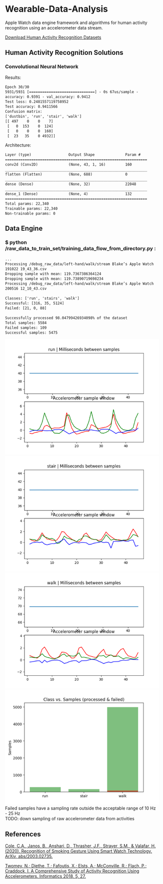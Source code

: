 # Wearable-Data-Analysis
Apple Watch data engine framework and algorithms for human activity recognition using an accelerometer data stream.

[Download Human Activity Recognition Datasets](https://drive.google.com/drive/folders/1DHQ8qPfv5xpGWKWLE99JIlssQM9yqHzg?usp=sharing)

## Human Activity Recognition Solutions

### Convolutional Neural Network
Results:
```
Epoch 30/30
5931/5931 [==============================] - 0s 67us/sample - accuracy: 0.9391 - val_accuracy: 0.9412
Test loss: 0.2481557119758952
Test accuracy: 0.9411566
Confusion matrix:
['dustbin', 'run', 'stair', 'walk']
[[ 497    0    0    7]
 [   0  153    0  124]
 [   0    0    0  160]
 [  23   35    0 4932]]
```
Architecture:
```_________________________________________________________________
Layer (type)                 Output Shape              Param #   
=================================================================
conv2d (Conv2D)              (None, 43, 1, 16)         160       
_________________________________________________________________
flatten (Flatten)            (None, 688)               0         
_________________________________________________________________
dense (Dense)                (None, 32)                22048     
_________________________________________________________________
dense_1 (Dense)              (None, 4)                 132       
=================================================================
Total params: 22,340
Trainable params: 22,340
Non-trainable params: 0
```

## Data Engine

### $ python /raw_data_to_train_set/training_data_flow_from_directory.py :
```
...
Processing /debug_raw_data/left-hand/walk/stream Blake’s Apple Watch 191022 19_43_36.csv
Dropping sample with mean: 119.7367386364124
Dropping sample with mean: 119.73890719698234
Processing /debug_raw_data/left-hand/walk/stream Blake’s Apple Watch 200516 12_10_43.csv

Classes: ['run', 'stairs', 'walk']
Successful: [316, 35, 5124]
Failed: [21, 0, 88]

Successfully processed 98.04799426934098% of the dataset
Total samples: 5584
Failed samples: 109
Successful samples: 5475
```

![sample figure](https://github.com/blakete/Wearable-Data-Analysis/blob/master/figures/run_34.png)
![sample figure](https://github.com/blakete/Wearable-Data-Analysis/blob/master/figures/stair_16.png)
![sample figure](https://github.com/blakete/Wearable-Data-Analysis/blob/master/figures/walk_1668.png)
![sample figure](https://github.com/blakete/Wearable-Data-Analysis/blob/master/figures/class_distribution.png)
Failed samples have a sampling rate outside the acceptable range of 10 Hz - 25 Hz
<br/>TODO: down sampling of raw accelerometer data from activities


## References

[Cole, C.A., Janos, B., Anshari, D., Thrasher, J.F., Strayer, S.M., & Valafar, H. (2020). Recognition of Smoking Gesture Using Smart Watch Technology. ArXiv, abs/2003.02735.](https://arxiv.org/pdf/2003.02735.pdf)

[Twomey, N.; Diethe, T.; Fafoutis, X.; Elsts, A.; McConville, R.; Flach, P.; Craddock, I. A Comprehensive Study of Activity Recognition Using Accelerometers. Informatics 2018, 5, 27.](https://www.mdpi.com/2227-9709/5/2/27)
